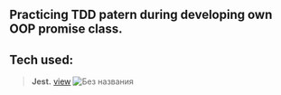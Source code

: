 ## Practicing TDD patern during developing own OOP promise class.
## Tech used:
> **Jest.** [view](https://jestjs.io/) ![Без названия](https://user-images.githubusercontent.com/65970612/191550051-cf845dbf-f882-499b-8565-5c8af1566618.png)
